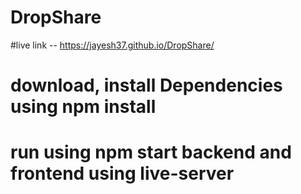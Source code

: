 # DropShare

#live link -- https://jayesh37.github.io/DropShare/

 # download, install Dependencies using npm install

# run using npm start backend and frontend using live-server
